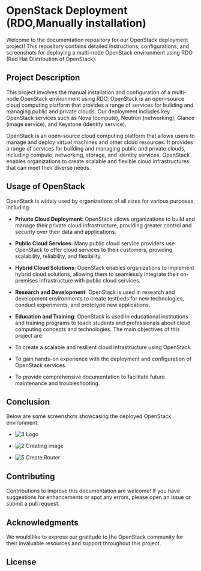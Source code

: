 # OpenStack Deployment (RDO,Manually installation)

Welcome to the documentation repository for our OpenStack deployment project! This repository contains detailed instructions, configurations, and screenshots for deploying a multi-node OpenStack environment using RDO (Red Hat Distribution of OpenStack).

## Project Description

This project involves the manual installation and configuration of a multi-node OpenStack environment using RDO. OpenStack is an open-source cloud computing platform that provides a range of services for building and managing public and private clouds. Our deployment includes key OpenStack services such as Nova (compute), Neutron (networking), Glance (image service), and Keystone (identity service).

OpenStack is an open-source cloud computing platform that allows users to manage and deploy virtual machines and other cloud resources. It provides a range of services for building and managing public and private clouds, including compute, networking, storage, and identity services. OpenStack enables organizations to create scalable and flexible cloud infrastructures that can meet their diverse needs.

## Usage of OpenStack

OpenStack is widely used by organizations of all sizes for various purposes, including:

- **Private Cloud Deployment**: OpenStack allows organizations to build and manage their private cloud infrastructure, providing greater control and security over their data and applications.
- **Public Cloud Services**: Many public cloud service providers use OpenStack to offer cloud services to their customers, providing scalability, reliability, and flexibility.
- **Hybrid Cloud Solutions**: OpenStack enables organizations to implement hybrid cloud solutions, allowing them to seamlessly integrate their on-premises infrastructure with public cloud services.
- **Research and Development**: OpenStack is used in research and development environments to create testbeds for new technologies, conduct experiments, and prototype new applications.
- **Education and Training**: OpenStack is used in educational institutions and training programs to teach students and professionals about cloud computing concepts and technologies.
The main objectives of this project are:

- To create a scalable and resilient cloud infrastructure using OpenStack.
- To gain hands-on experience with the deployment and configuration of OpenStack services.
- To provide comprehensive documentation to facilitate future maintenance and troubleshooting.

## Conclusion

Below are some screenshots showcasing the deployed OpenStack environment:

- ![3 Logo ](https://github.com/Mohab-Hesham/OpenStack-Deployment/assets/161193942/2dda90f3-56f7-49f6-b9d4-408ee6189db7)

- ![2 Creating image ](https://github.com/Mohab-Hesham/OpenStack-Deployment/assets/161193942/f810b9ed-3e52-4315-9009-cc610f5efcd7)

- ![5  Create Router](https://github.com/Mohab-Hesham/OpenStack-Deployment/assets/161193942/04d85df4-bfeb-4061-9be0-e9a268671767)

## Contributing

Contributions to improve this documentation are welcome! If you have suggestions for enhancements or spot any errors, please open an issue or submit a pull request.

## Acknowledgments

We would like to express our gratitude to the OpenStack community for their invaluable resources and support throughout this project.

## License

